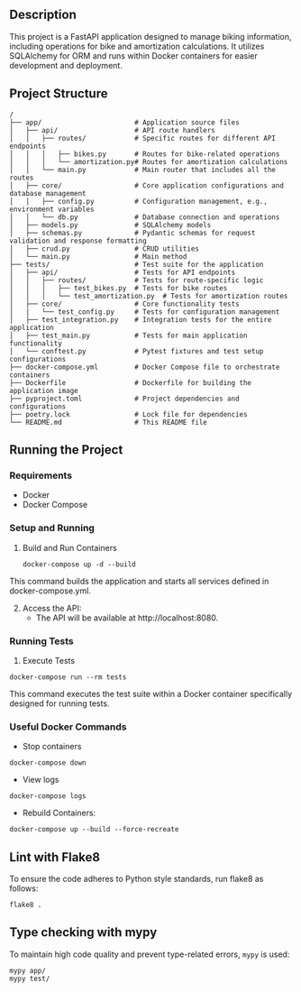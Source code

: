 ## Description
This project is a FastAPI application designed to manage biking information, including operations for bike and amortization calculations. It utilizes SQLAlchemy for ORM and runs within Docker containers for easier development and deployment.

## Project Structure
```
/
├── app/                       # Application source files
│   ├── api/                   # API route handlers
│   │   ├── routes/            # Specific routes for different API endpoints
│   │   │   ├── bikes.py       # Routes for bike-related operations
│   │   │   └── amortization.py# Routes for amortization calculations
│   │   └── main.py            # Main router that includes all the routes
│   ├── core/                  # Core application configurations and database management
│   │   ├── config.py          # Configuration management, e.g., environment variables
│   │   └── db.py              # Database connection and operations
│   ├── models.py              # SQLAlchemy models
│   ├── schemas.py             # Pydantic schemas for request validation and response formatting
│   ├── crud.py                # CRUD utilities
│   └── main.py                # Main method
├── tests/                     # Test suite for the application
│   ├── api/                   # Tests for API endpoints
│   │   ├── routes/            # Tests for route-specific logic
│   │   │   ├── test_bikes.py  # Tests for bike routes
│   │   │   └── test_amortization.py  # Tests for amortization routes
│   ├── core/                  # Core functionality tests
│   |   └── test_config.py     # Tests for configuration management
│   ├── test_integration.py    # Integration tests for the entire application
│   ├── test_main.py           # Tests for main application functionality
│   └── conftest.py            # Pytest fixtures and test setup configurations
├── docker-compose.yml         # Docker Compose file to orchestrate containers
├── Dockerfile                 # Dockerfile for building the application image
├── pyproject.toml             # Project dependencies and configurations
├── poetry.lock                # Lock file for dependencies
└── README.md                  # This README file

```

## Running the Project

### Requirements
* Docker
* Docker Compose

### Setup and Running
1. Build and Run Containers
      ```
      docker-compose up -d --build
      ```
This command builds the application and starts all services defined in docker-compose.yml.

2. Access the API:
     * The API will be available at http://localhost:8080.

### Running Tests

1. Execute Tests
```
docker-compose run --rm tests
```
This command executes the test suite within a Docker container specifically designed for running tests.

### Useful Docker Commands
* Stop containers
```
docker-compose down
```

* View logs
```
docker-compose logs
```

* Rebuild Containers:
```
docker-compose up --build --force-recreate
```

## Lint with Flake8
To ensure the code adheres to Python style standards, run flake8 as follows:
```
flake8 .
```

## Type checking with mypy
To maintain high code quality and prevent type-related errors, `mypy` is used:
```
mypy app/
mypy test/
```







